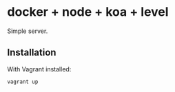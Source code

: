# docker + node + koa + level

Simple server.

## Installation
With Vagrant installed:
```
vagrant up
```
